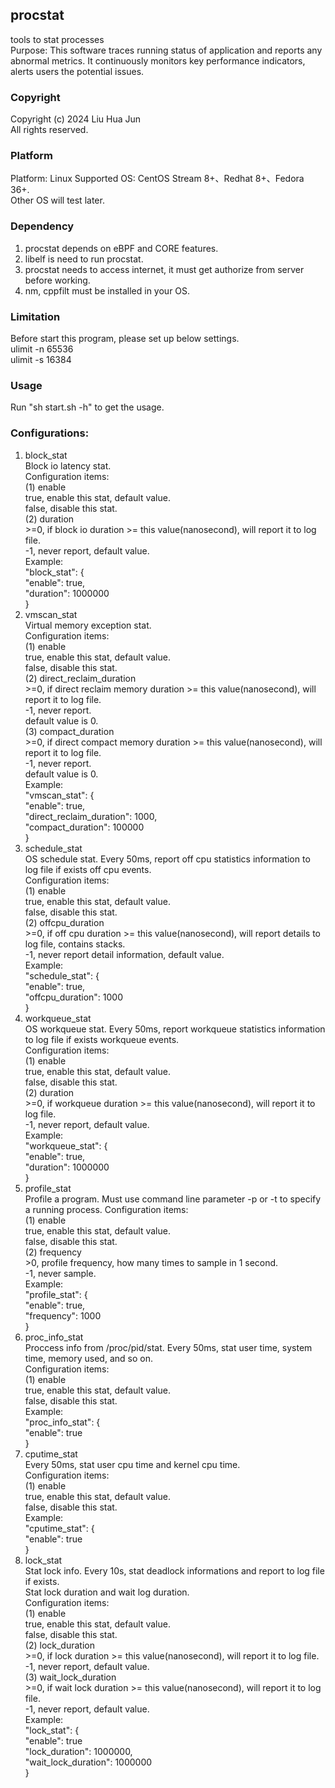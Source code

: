 ## procstat
tools to stat processes  
Purpose: This software traces running status of application and reports any abnormal metrics. It continuously monitors key performance indicators, alerts users the potential issues.

### Copyright
Copyright (c) 2024 Liu Hua Jun   
All rights reserved.

### Platform
Platform: Linux
Supported OS: CentOS Stream 8+、Redhat 8+、Fedora 36+.  
              Other OS will test later.

### Dependency
1. procstat depends on eBPF and CORE features.
2. libelf is need to run procstat.
3. procstat needs to access internet, it must get authorize from server before working.
4. nm, cppfilt must be installed in your OS.

### Limitation
Before start this program, please set up below settings.  
ulimit -n 65536  
ulimit -s 16384  

### Usage
Run "sh start.sh -h" to get the usage.

### Configurations:
1. block_stat  
    Block io latency stat.  
    Configuration items:  
    (1) enable  
        true, enable this stat, default value.  
        false, disable this stat.  
    (2) duration  
        >=0, if block io duration >= this value(nanosecond), will report it to log file.  
        -1, never report, default value.  
    Example:  
    "block_stat": {  
        "enable": true,  
        "duration": 1000000  
    }  
2. vmscan_stat  
    Virtual memory exception stat.  
    Configuration items:  
    (1) enable  
        true, enable this stat, default value.  
        false, disable this stat.  
    (2) direct_reclaim_duration  
        >=0, if direct reclaim memory duration >= this value(nanosecond), will report it to log file.  
        -1, never report.  
        default value is 0.  
    (3) compact_duration  
        >=0, if direct compact memory duration >= this value(nanosecond), will report it to log file.  
        -1, never report.  
        default value is 0.  
    Example:  
    "vmscan_stat": {  
        "enable": true,  
        "direct_reclaim_duration": 1000,  
        "compact_duration": 100000  
    }  
3. schedule_stat  
    OS schedule stat. Every 50ms, report off cpu statistics information to log file if exists off cpu events.  
    Configuration items:  
    (1) enable  
        true, enable this stat, default value.  
        false, disable this stat.  
    (2) offcpu_duration  
        >=0, if off cpu duration >= this value(nanosecond), will report details to log file, contains stacks.  
        -1, never report detail information, default value.  
    Example:  
    "schedule_stat": {  
        "enable": true,  
        "offcpu_duration": 1000  
    }  
4. workqueue_stat  
    OS workqueue stat. Every 50ms, report workqueue statistics information to log file if exists workqueue events.  
    Configuration items:  
    (1) enable  
        true, enable this stat, default value.  
        false, disable this stat.  
    (2) duration  
        >=0, if workqueue duration >= this value(nanosecond), will report it to log file.  
        -1, never report, default value.  
    Example:  
    "workqueue_stat": {  
        "enable": true,  
        "duration": 1000000  
    }  
5. profile_stat  
    Profile a program. Must use command line parameter -p or -t to specify a running process.
    Configuration items:  
    (1) enable     
        true, enable this stat, default value.  
        false, disable this stat.  
    (2) frequency  
        >0, profile frequency, how many times to sample in 1 second.  
        -1, never sample.  
    Example:     
    "profile_stat": {  
        "enable": true,  
        "frequency": 1000  
    }  
6. proc_info_stat  
    Proccess info from /proc/pid/stat. Every 50ms, stat user time, system time, memory used, and so on.  
    Configuration items:  
    (1) enable  
        true, enable this stat, default value.  
        false, disable this stat.  
    Example:  
    "proc_info_stat": {  
        "enable": true  
    }  
7. cputime_stat  
    Every 50ms, stat user cpu time and kernel cpu time.  
    Configuration items:  
    (1) enable  
        true, enable this stat, default value.  
        false, disable this stat.  
    Example:  
    "cputime_stat": {  
        "enable": true   
    }  
8. lock_stat  
    Stat lock info. Every 10s, stat deadlock informations and report to log file if exists.  
    Stat lock duration and wait log duration.  
    Configuration items:  
    (1) enable  
        true, enable this stat, default value.  
        false, disable this stat.  
    (2) lock_duration  
        >=0, if lock duration >= this value(nanosecond), will report it to log file.  
        -1, never report, default value.  
    (3) wait_lock_duration  
        >=0, if wait lock duration >= this value(nanosecond), will report it to log file.  
        -1, never report, default value.  
    Example:  
    "lock_stat": {  
        "enable": true  
        "lock_duration": 1000000,  
        "wait_lock_duration": 1000000  
    }  
